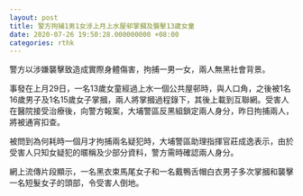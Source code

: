 ```yaml
---
layout: post
title: 警方拘捕1男1女涉上月上水屋邨掌摑及襲擊13歲女童
date: 2020-07-26 19:50:28.000000000 +08:00
categories: rthk
---
```


警方以涉嫌襲擊致造成實際身體傷害，拘捕一男一女，兩人無黑社會背景。

事發在上月29日，一名13歲女童經過上水一個公共屋邨時，與人口角，之後被1名16歲男子及1名15歲女子掌摑，兩人將掌摑過程錄下，其後上載到互聯網。受害人在醫院接受治療後，向警方報案，大埔警區反黑組鎖定兩人身分，昨日拘捕兩人，將被通宵扣查。

被問到為何耗時一個月才拘捕兩名疑犯時，大埔警區助理指揮官莊成逸表示，由於受害人只知女疑犯的暱稱及少部分資料，警方需時確認兩人身分。

網上流傳片段顯示，一名黑衣束馬尾女子和一名戴鴨舌帽白衣男子多次掌摑和襲擊一名短髮女子的頭部，令受害人倒地。
